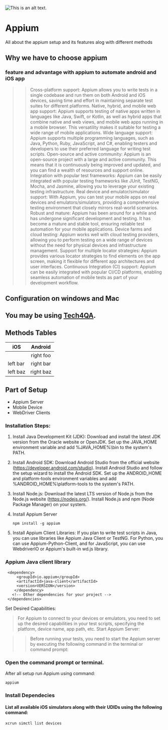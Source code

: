 ![This is an alt text.](https://i0.wp.com/tech4qa.com/wp-content/uploads/2023/08/Appium-1.png?w=698&ssl=1)
# Appium
All about the appium setup and its features alog with different methods 

## Why we have to choose appium

### feature and advantage with appium to automate android and iOS app
>>Cross-platform support: Appium allows you to write tests in a single codebase and run them on both Android and iOS devices, saving time and effort in maintaining separate test suites for different platforms.
Native, hybrid, and mobile web app support: Appium supports testing of native apps written in languages like Java, Swift, or Kotlin, as well as hybrid apps that combine native and web views, and mobile web apps running in a mobile browser. This versatility makes it suitable for testing a wide range of mobile applications.
Wide language support: Appium supports multiple programming languages, such as Java, Python, Ruby, JavaScript, and C#, enabling testers and developers to use their preferred language for writing test scripts.
Open-source and active community: Appium is an open-source project with a large and active community. This means that it is continuously being improved and updated, and you can find a wealth of resources and support online.
Integration with popular test frameworks: Appium can be easily integrated with popular testing frameworks like JUnit, TestNG, Mocha, and Jasmine, allowing you to leverage your existing testing infrastructure.
Real device and emulator/simulator support: With Appium, you can test your mobile apps on real devices and emulators/simulators, providing a comprehensive testing environment that closely mirrors real-world scenarios.
Robust and mature: Appium has been around for a while and has undergone significant development and testing. It has become a mature and stable tool, ensuring reliable test automation for your mobile applications.
Device farms and cloud testing: Appium works well with cloud testing providers, allowing you to perform testing on a wide range of devices without the need for physical devices and infrastructure management.
Support for multiple locator strategies: Appium provides various locator strategies to find elements on the app screen, making it flexible for different app architectures and user interfaces.
Continuous Integration (CI) support: Appium can be easily integrated with popular CI/CD platforms, enabling seamless automation of mobile tests as part of your development workflow.

## Configuration on windows and Mac 

## You may be using [Tech4QA](https//:tech4qa.com/).

## Methods Tables

| iOS           | Android       |
| ------------- |:-------------:|
|               | right foo     |
| left bar      | right bar     |
| left baz      | right baz     |


## Part of Setup
 * Appium Server
 * Mobile Device
 * WebDriver Clients

### Installation Steps:

1. Install Java Development Kit (JDK):
   Download and install the latest JDK version from the Oracle website or OpenJDK.
  Set up the JAVA_HOME environment variable and add %JAVA_HOME%\bin to the system's PATH.
1. Install Android SDK:
   Download Android Studio from the official website (https://developer.android.com/studio).
  Install Android Studio and follow the setup wizard to install the Android SDK.
  Set up the ANDROID_HOME and platform-tools environment variables and add %ANDROID_HOME%\platform-tools to the system's PATH.
1. Install Node.js:
   Download the latest LTS version of Node.js from the Node.js website (https://nodejs.org/).
   Install Node.js and npm (Node Package Manager) on your system.
1. Install Appium Server
   
    ```npm install -g appium```
   
1. Install Appium Client Libraries:
  If you plan to write test scripts in Java, you can use libraries like Appium Java Client or TestNG.
  For Python, you can use Appium-Python-Client, and for JavaScript, you can use WebdriverIO or Appium's built-in wd.js library.
  ### Appium Java client library 
   ```<dependencies>
    <dependency>
        <groupId>io.appium</groupId>
        <artifactId>java-client</artifactId>
        <version>VERSION</version>
       </dependency>
      <!-- Other dependencies for your project -->
    </dependencies>
   ```
 Set Desired Capabilities:

> For Appium to connect to your devices or emulators, you need to set up the desired capabilities in your test scripts, specifying the platform, device name, app path, etc.
  Start Appium Server:

>> Before running your tests, you need to start the Appium server by executing the following command in the terminal or command prompt:

### Open the command prompt or terminal.
  After all setup run Appium using command:

  ```appium```

 ### Install Dependecies

 
#### List all available iOS simulators along with their UDIDs using the following command:
  ```xcrun simctl list devices  ```
